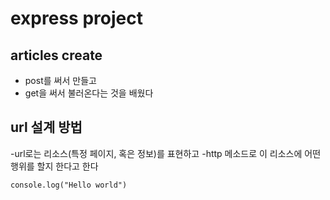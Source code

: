 # express project 
## articles create
- post를 써서 만들고
- get을 써서 불러온다는 것을 배웠다

##  url 설계 방법
-url로는 리소스(특정 페이지, 혹은 정보)를 표현하고
-http 메소드로 이 리소스에 어떤 행위를 할지 한다고
한다


```
console.log("Hello world")
```